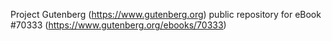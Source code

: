 Project Gutenberg (https://www.gutenberg.org) public repository for
eBook #70333 (https://www.gutenberg.org/ebooks/70333)
